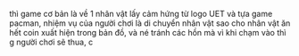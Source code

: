 thì game cơ bản là về 1 nhân vật lấy cảm hứng từ logo UET và tựa game pacman, nhiệm vụ của người chơi là di chuyển nhân vật sao cho nhân vật ăn hết coin xuất hiện trong bản đồ, và né tránh các hồn mà vì khi chạm vào thì g
người chơi sẽ thua, c
